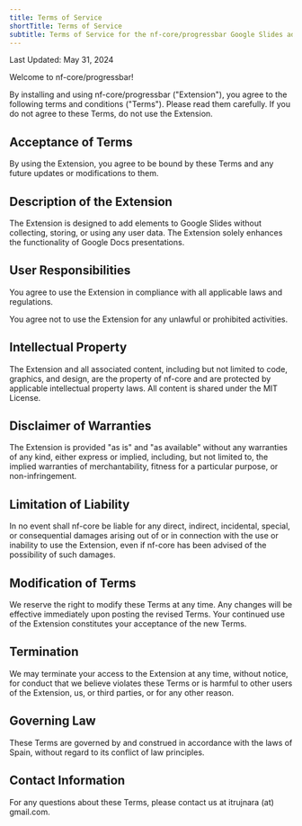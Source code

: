 ```yaml
---
title: Terms of Service
shortTitle: Terms of Service
subtitle: Terms of Service for the nf-core/progressbar Google Slides add-on
---
```


Last Updated: May 31, 2024

Welcome to nf-core/progressbar!

By installing and using nf-core/progressbar ("Extension"), you agree to the following terms and conditions ("Terms"). Please read them carefully. If you do not agree to these Terms, do not use the Extension.

## Acceptance of Terms

By using the Extension, you agree to be bound by these Terms and any future updates or modifications to them.

## Description of the Extension

The Extension is designed to add elements to Google Slides without collecting, storing, or using any user data. The Extension solely enhances the functionality of Google Docs presentations.

## User Responsibilities

You agree to use the Extension in compliance with all applicable laws and regulations.

You agree not to use the Extension for any unlawful or prohibited activities.

## Intellectual Property

The Extension and all associated content, including but not limited to code, graphics, and design, are the property of nf-core and are protected by applicable intellectual property laws. All content is shared under the MIT License.

## Disclaimer of Warranties

The Extension is provided "as is" and "as available" without any warranties of any kind, either express or implied, including, but not limited to, the implied warranties of merchantability, fitness for a particular purpose, or non-infringement.

## Limitation of Liability

In no event shall nf-core be liable for any direct, indirect, incidental, special, or consequential damages arising out of or in connection with the use or inability to use the Extension, even if nf-core has been advised of the possibility of such damages.

## Modification of Terms

We reserve the right to modify these Terms at any time. Any changes will be effective immediately upon posting the revised Terms. Your continued use of the Extension constitutes your acceptance of the new Terms.

## Termination

We may terminate your access to the Extension at any time, without notice, for conduct that we believe violates these Terms or is harmful to other users of the Extension, us, or third parties, or for any other reason.

## Governing Law

These Terms are governed by and construed in accordance with the laws of Spain, without regard to its conflict of law principles.

## Contact Information

For any questions about these Terms, please contact us at itrujnara (at) gmail.com.
